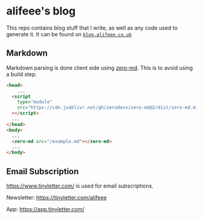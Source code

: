 # alifeee's blog

This repo contains blog stuff that I write, as well as any code used to generate it. It can be found on [`blog.alifeee.co.uk`](https://blog.alifeee.co.uk)

## Markdown

Markdown parsing is done client side using [zero-md](https://github.com/zerodevx/zero-md). This is to avoid using a build step.

```html
<head>
    ...
  <script
    type="module"
    src="https://cdn.jsdelivr.net/gh/zerodevx/zero-md@2/dist/zero-md.min.js"
  ></script>
  ...
</head>
<body>
  ...
  <zero-md src="/example.md"></zero-md>
  ...
</body>
```

## Email Subscription

<https://www.tinyletter.com/> is used for email subscriptions.

Newsletter: <https://tinyletter.com/alifeee>

App: <https://app.tinyletter.com/>
